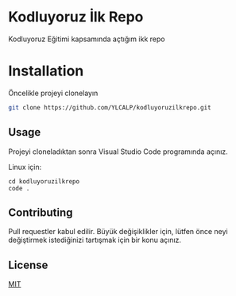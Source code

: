 # Kodluyoruz İlk Repo

Kodluyoruz Eğitimi kapsamında açtığım ikk repo

# Installation

Öncelikle projeyi clonelayın

```bash
git clone https://github.com/YLCALP/kodluyoruzilkrepo.git
```

## Usage

Projeyi cloneladıktan sonra Visual Studio Code programında açınız.

Linux için:

```linux
cd kodluyoruzilkrepo
code .
```

## Contributing

Pull requestler kabul edilir. Büyük değişiklikler için, lütfen önce neyi değiştirmek istediğinizi tartışmak için bir konu açınız.

## License

[MIT](https://choosealicense.com/licenses/mit/)
